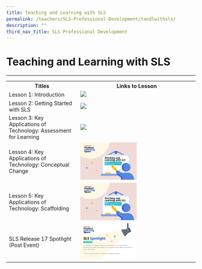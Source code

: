 ```yaml
---
title: Teaching and Learning with SLS
permalink: /teachers/SLS-Professional-Development/tandlwithsls/
description: ""
third_nav_title: SLS Professional Development
---
```

<h1>Teaching and Learning with SLS</h1>
<hr>
<table>
  <tbody><tr>
    <th>Titles</th>
    <th>Links to Lesson</th>
  </tr>
  <tr>
    <td>Lesson 1: Introduction</td>
    <td><a href="https://vle.learning.moe.edu.sg/mrv/community-gallery/lesson/view/fab4ec7d-facb-4e96-8888-7f935d4921a0/cover" target="_blank"><img src="/images/2Teacher/T_L_with_SLS_Lesson_1.png" style="width:50%"></a></td>
		</tr>		
  <tr>
    <td>Lesson 2: Getting Started with SLS</td>
    <td><a href="https://vle.learning.moe.edu.sg/mrv/community-gallery/lesson/view/021c91a1-eed8-4bf6-a894-fa54db43e804/cover" target="_blank"><img src="/images/2Teacher/T_L_with_SLS_Lesson_2.png" style="width:50%"></a></td>
  </tr>
  <tr>
    <td>Lesson 3: Key Applications of Technology: Assessment for Learning</td>
    <td><a href="https://vle.learning.moe.edu.sg/mrv/community-gallery/lesson/view/1cc9f1fb-1b50-49da-a7b2-c10412935262/cover" target="_blank"><img src="/images/2Teacher/T_L_with_SLS_Lesson_3.png" style="width:50%"></a></td>
  </tr>
  <tr>
    <td>Lesson 4: Key Applications of Technology: Conceptual Change</td>
    <td><a href="https://vle.learning.moe.edu.sg/mrv/community-gallery/lesson/view/62ef0385-b011-4844-ae44-4a740d886ce9/cover" target="_blank"><img src="/images/2Teacher/T_L_with_SLS_Lesson_4.png" style="width:50%"></a></td>
  </tr>
  <tr>
    <td>Lesson 5: Key Applications of Technology: Scaffolding</td>
    <td><a href="https://vle.learning.moe.edu.sg/mrv/community-gallery/lesson/view/b2cc329e-acf8-4cdf-a594-19b7f992229c/cover" target="_blank"><img src="/images/2Teacher/T_L_with_SLS_Lesson_5.png" style="width:50%"></a></td>
  </tr>
  <tr>
    <td>SLS Release 17 Spotlight (Post Event)</td>
    <td><a href="https://vle.learning.moe.edu.sg/mrv/community-gallery/lesson/view/e0e9f6c4-6731-4685-b0fd-fc3404fadfc9/cover" target="_blank"><img src="/images/2Teacher/Spotlight__Aug_2022_.png" style="width:50%"></a></td>
  </tr>
</tbody></table>